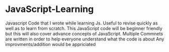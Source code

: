 # JavaScript-Learning
Javascript Code that I wrote while learning Js. Useful to revise quickly as well as to learn from scratch. 
This JavaScript code will be beginner friendly but this will also cover advance concepts of JavaScript.
Multiple Commnets are written in order to help everyone understand what the code is about
Any improvments/addition would be appriciated
